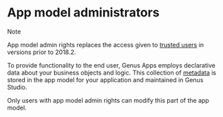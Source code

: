 # App model administrators

> [!NOTE]
> App model admin rights replaces the access given to [trusted users](trusted-users.md) in versions prior to 2018.2. 

To provide functionality to the end user, Genus Apps employs declarative data about your business objects and logic. This collection of [metadata](../../../terminology.md#metadata) is stored in the app model for your application and maintained in Genus Studio.

Only users with app model admin rights can modify this part of the app model.

